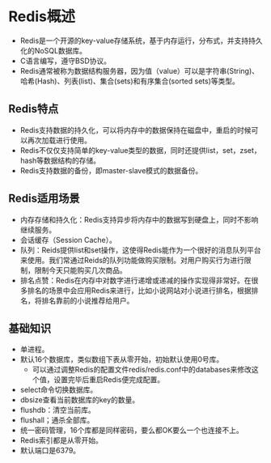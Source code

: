 # Redis概述

  - Redis是一个开源的key-value存储系统，基于内存运行，分布式，并支持持久化的NoSQL数据库。
  - C语言编写，遵守BSD协议。
  - Redis通常被称为数据结构服务器，因为值（value）可以是字符串(String)、哈希(Hash)、列表(list)、集合(sets)和有序集合(sorted sets)等类型。
  
## Redis特点

  - Redis支持数据的持久化，可以将内存中的数据保持在磁盘中，重启的时候可以再次加载进行使用。
  - Redis不仅仅支持简单的key-value类型的数据，同时还提供list，set，zset，hash等数据结构的存储。
  - Redis支持数据的备份，即master-slave模式的数据备份。
  
## Redis适用场景

  - 内存存储和持久化：Redis支持异步将内存中的数据写到硬盘上，同时不影响继续服务。
  - 会话缓存（Session Cache）。
  - 队列：Reids提供list和set操作，这使得Redis能作为一个很好的消息队列平台来使用。我们常通过Reids的队列功能做购买限制。对用户购买行为进行限制，限制今天只能购买几次商品。
  - 排名点赞：Redis在内存中对数字进行递增或递减的操作实现得非常好。在很多排名的场景中会应用Redis来进行，比如小说网站对小说进行排名，根据排名，将排名靠前的小说推荐给用户。
  
## 基础知识

  - 单进程。
  - 默认16个数据库，类似数组下表从零开始，初始默认使用0号库。
    - 可以通过调整Redis的配置文件redis/redis.conf中的databases来修改这个值，设置完毕后重启Redis便完成配置。
  - select命令切换数据库。
  - dbsize查看当前数据库的key的数量。
  - flushdb：清空当前库。
  - flushall；通杀全部库。
  - 统一密码管理，16个库都是同样密码，要么都OK要么一个也连接不上。
  - Redis索引都是从零开始。
  - 默认端口是6379。
  
